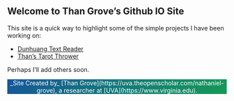 ## Welcome to Than Grove’s Github IO Site

This site is a quick way to highlight some of the simple projects I have been working on:

* [Dunhuang Text Reader](https://thangrove.github.io/DunhuangReader/index.html)
* [Than’s Tarot Thrower](https://thangrove.github.io/tarotthrower/)

Perhaps I’ll add others soon.


<div class="myabout">
_Site Created by_ [Than Grove](https://uva.theopenscholar.com/nathaniel-grove), 
a researcher at [UVA](https://www.virginia.edu).
</div>

<style>
.myabout {
    width: 100%;
    color: #fff;
    text-align: center;
    background-color: #159957;
    background-image: linear-gradient(120deg, #155799, #159957);
}
</style>